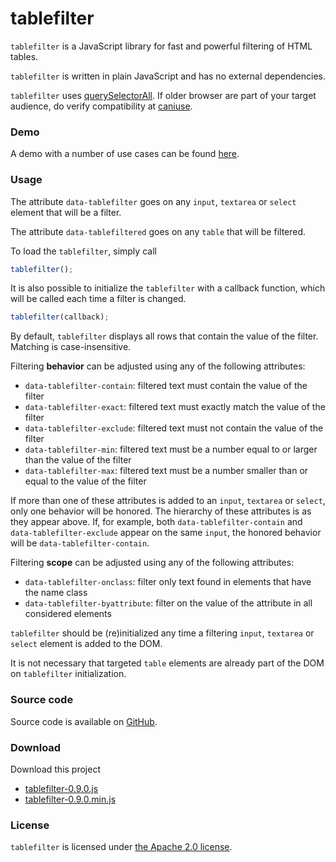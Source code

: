 # tablefilter

`tablefilter` is a JavaScript library for fast and powerful filtering of HTML tables.

`tablefilter` is written in plain JavaScript and has no external dependencies.

`tablefilter` uses [querySelectorAll](https://developer.mozilla.org/nl/docs/Web/API/Document/querySelectorAll). If older browser are part of your target audience, do verify compatibility at [caniuse](http://caniuse.com/#feat=queryselector).

### Demo
		
A demo with a number of use cases can be found [here](http://www.ceau.be/tablefilter/demo.html).

### Usage

The attribute `data-tablefilter` goes on any `input`, `textarea` or `select` element that will be a filter.

The attribute `data-tablefiltered` goes on any `table` that will be filtered.

To load the `tablefilter`, simply call

```javascript
tablefilter();
```

It is also possible to initialize the `tablefilter` with a callback function, which will be called each time a filter is changed.

```javascript
tablefilter(callback);
```

By default, `tablefilter` displays all rows that contain the value of the filter. Matching is case-insensitive.
		
Filtering **behavior** can be adjusted using any of the following attributes:

* `data-tablefilter-contain`: filtered text must contain the value of the filter
* `data-tablefilter-exact`: filtered text must exactly match the value of the filter
* `data-tablefilter-exclude`: filtered text must not contain the value of the filter
* `data-tablefilter-min`: filtered text must be a number equal to or larger than the value of the filter
* `data-tablefilter-max`: filtered text must be a number smaller than or equal to the value of the filter

If more than one of these attributes is added to an `input`, `textarea` or `select`, only one behavior will be honored. 
The hierarchy of these attributes is as they appear above. If, for example, both `data-tablefilter-contain` and `data-tablefilter-exclude` appear on the same `input`, the honored behavior will be `data-tablefilter-contain`.

Filtering **scope** can be adjusted using any of the following attributes:

* `data-tablefilter-onclass`: filter only text found in elements that have the name class
* `data-tablefilter-byattribute`: filter on the value of the attribute in all considered elements

`tablefilter` should be (re)initialized any time a filtering `input`, `textarea` or `select` element is added to the DOM.

It is not necessary that targeted `table` elements are already part of the DOM on `tablefilter` initialization.

### Source code

Source code is available on [GitHub](https://github.com/mdewilde/tablefilter).

### Download
Download this project
* [tablefilter-0.9.0.js](https://www.ceau.be/tablefilter/tablefilter-0.9.0.js)
* [tablefilter-0.9.0.min.js](https://www.ceau.be/tablefilter/tablefilter-0.9.0.min.js)

### License
`tablefilter` is licensed under [the Apache 2.0 license](http://www.apache.org/licenses/LICENSE-2.0.txt).
